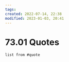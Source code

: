 ```yaml
---
tags: 
created: 2022-07-14, 22:38
modified: 2023-01-03, 20:41
---
```


# 73.01 Quotes
```dataview
list from #quote 
```